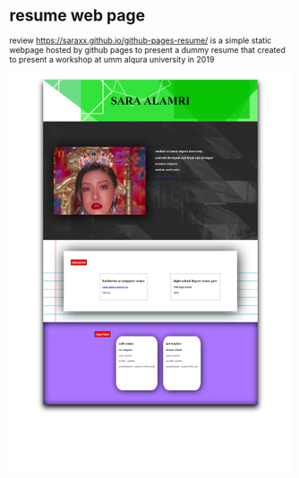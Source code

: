 # resume web page 
review https://saraxx.github.io/github-pages-resume/
is a simple static webpage hosted by github pages to present a dummy resume that created to present a workshop at umm alqura university in 2019 

![preview image](/preview.jpg)

